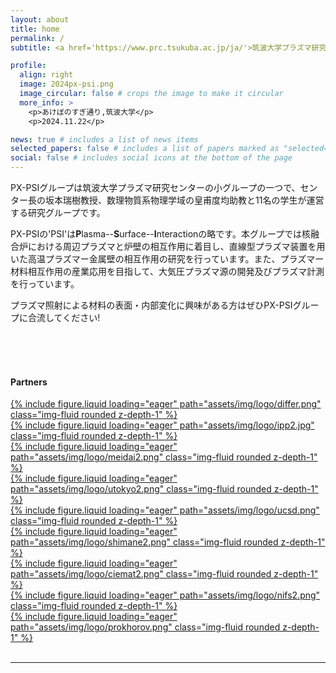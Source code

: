 ```yaml
---
layout: about
title: home
permalink: /
subtitle: <a href='https://www.prc.tsukuba.ac.jp/ja/'>筑波大学プラズマ研究センター</a> PX-PSIグループです。

profile:
  align: right
  image: 2024px-psi.png
  image_circular: false # crops the image to make it circular
  more_info: >
    <p>あけぼのすぎ通り,筑波大学</p>
    <p>2024.11.22</p>

news: true # includes a list of news items
selected_papers: false # includes a list of papers marked as "selected={true}"
social: false # includes social icons at the bottom of the page
---
```

<!-- 줄바꿈: 문장 뒤에 스페이스 두번 -->
<!-- 문단 바꿈: 엔터 두번 -->
<!-- <img src="이미지주소" alt="이미지이름" width="500" height="600"> -->
<!-- [링크](URL) -->
<!-- 목록: '*' or '-' -->
<!-- **굵게** *기울여서* -->
<!-- 코드 한줄: `여기` -->
<!-- 코드 여러줄: 스페이스 4칸 들여쓰기 -->
<!-- 인용: >, >> -->

PX-PSIグループは筑波大学プラズマ研究センターの小グループの一つで、センター長の坂本瑞樹教授、数理物質系物理学域の皇甫度均助教と11名の学生が運営する研究グループです。

PX-PSIの'PSI'は**P**lasma--**S**urface--**I**nteractionの略です。本グループでは核融合炉における周辺プラズマと炉壁の相互作用に着目し、直線型プラズマ装置を用いた高温プラズマー金属壁の相互作用の研究を行っています。また、プラズマー材料相互作用の産業応用を目指して、大気圧プラズマ源の開発及びプラズマ計測を行っています。

プラズマ照射による材料の表面・内部変化に興味がある方はぜひPX-PSIグループに合流してください!

<br/><br/><br/>

#### **Partners**
<div class="row gx-1">
    <div class="col-lg-3 col-md-3 col-sm-4 col-6 mt-md-0">
      <a href="https://www.differ.nl/">
        {% include figure.liquid loading="eager" path="assets/img/logo/differ.png" class="img-fluid rounded z-depth-1" %}
      </a>
    </div>
    <div class="col-lg-3 col-md-3 col-sm-4 col-6 mt-md-0">
      <a href="https://www.ipp.mpg.de/">
        {% include figure.liquid loading="eager" path="assets/img/logo/ipp2.jpg" class="img-fluid rounded z-depth-1" %}
      </a>
    </div>
    <div class="col-lg-3 col-md-3 col-sm-4 col-6 mt-md-0">
      <a href="https://www.ppl.k.u-tokyo.ac.jp/">
        {% include figure.liquid loading="eager" path="assets/img/logo/meidai2.png" class="img-fluid rounded z-depth-1" %}
      </a>
    </div>
    <div class="col-lg-3 col-md-3 col-sm-4 col-6 mt-md-0">
      <a href="https://www.nuee.nagoya-u.ac.jp/labs/plaene/j-index.html">
        {% include figure.liquid loading="eager" path="assets/img/logo/utokyo2.png" class="img-fluid rounded z-depth-1" %}
      </a>
    </div>
    <div class="col-lg-3 col-md-3 col-sm-4 col-6 mt-md-0">
      <a href="https://cer.ucsd.edu/">
        {% include figure.liquid loading="eager" path="assets/img/logo/ucsd.png" class="img-fluid rounded z-depth-1" %}
      </a>
    </div>
    <div class="col-lg-3 col-md-3 col-sm-4 col-6 mt-md-0">
      <a href="https://www.phys.shimane-u.ac.jp/miyamoto_lab/index.html">
        {% include figure.liquid loading="eager" path="assets/img/logo/shimane2.png" class="img-fluid rounded z-depth-1" %}
      </a>
    </div>
    <div class="col-lg-3 col-md-3 col-sm-4 col-6 mt-md-0">
      <a href="https://www.fusion.ciemat.es/home/home/">
        {% include figure.liquid loading="eager" path="assets/img/logo/ciemat2.png" class="img-fluid rounded z-depth-1" %}
      </a>
    </div>
    <div class="col-lg-3 col-md-3 col-sm-4 col-6 mt-md-0">
      <a href="https://www.nifs.ac.jp/">
        {% include figure.liquid loading="eager" path="assets/img/logo/nifs2.png" class="img-fluid rounded z-depth-1" %}
      </a>
    </div>
    <div class="col-lg-3 col-md-3 col-sm-4 col-6 mt-md-0">
      <a href="https://www.gpi.ru/">
        {% include figure.liquid loading="eager" path="assets/img/logo/prokhorov.png" class="img-fluid rounded z-depth-1" %}
      </a>
    </div>
</div>
<br/>

---

<br/>
